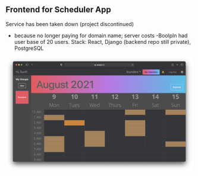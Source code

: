 ## Frontend for Scheduler App

Service has been taken down (project discontinued)
- because no longer paying for domain name; server costs
-Boolpln had user base of 20 users. Stack: React, Django (backend repo still private), PostgreSQL 

<img src="boolpln.png"></img>
